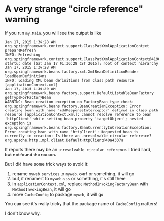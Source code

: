 # A very strange "circle reference" warning

If you run `my.Main`, you will see the output is like:

```
Jan 17, 2015 1:36:28 AM org.springframework.context.support.ClassPathXmlApplicationContext prepareRefresh
INFO: Refreshing org.springframework.context.support.ClassPathXmlApplicationContext@41906a77: startup date [Sat Jan 17 01:36:28 CST 2015]; root of context hierarchy
Jan 17, 2015 1:36:28 AM org.springframework.beans.factory.xml.XmlBeanDefinitionReader loadBeanDefinitions
INFO: Loading XML bean definitions from class path resource [applicationContext.xml]
Jan 17, 2015 1:36:29 AM org.springframework.beans.factory.support.DefaultListableBeanFactory getTypeForFactoryBean
WARNING: Bean creation exception on FactoryBean type check: org.springframework.beans.factory.BeanCreationException: Error creating bean with name 'addResponseInterceptor' defined in class path resource [applicationContext.xml]: Cannot resolve reference to bean 'httpClient' while setting bean property 'targetObject'; nested exception is org.springframework.beans.factory.BeanCurrentlyInCreationException: Error creating bean with name 'httpClient': Requested bean is currently in creation: Is there an unresolvable circular reference?
org.apache.http.impl.client.DefaultHttpClient@40a4337a
```

It reports there may be an `unresolvable circular reference`. I tried hard, but not found the reason.

But I did have some trick ways to avoid it:

1. rename `myweb.services` to `myweb.conf` or something, it will go
2. but, if rename it to `myweb.sss` or something, it's still there
3. in `applicationContext.xml`, replace `MethodInvokingFactoryBean` with `MethodInvokingBean`, it will go
4. move `CacheConfig` to package `myweb`, it will go

You can see it's really tricky that the package name of `CacheConfig` matters!

I don't know why.
